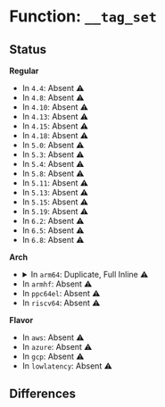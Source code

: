 # Function: <code>__tag_set</code>

## Status
<b>Regular</b>
<ul>
<li>
In <code>4.4</code>: Absent ⚠️
</li>
<li>
In <code>4.8</code>: Absent ⚠️
</li>
<li>
In <code>4.10</code>: Absent ⚠️
</li>
<li>
In <code>4.13</code>: Absent ⚠️
</li>
<li>
In <code>4.15</code>: Absent ⚠️
</li>
<li>
In <code>4.18</code>: Absent ⚠️
</li>
<li>
In <code>5.0</code>: Absent ⚠️
</li>
<li>
In <code>5.3</code>: Absent ⚠️
</li>
<li>
In <code>5.4</code>: Absent ⚠️
</li>
<li>
In <code>5.8</code>: Absent ⚠️
</li>
<li>
In <code>5.11</code>: Absent ⚠️
</li>
<li>
In <code>5.13</code>: Absent ⚠️
</li>
<li>
In <code>5.15</code>: Absent ⚠️
</li>
<li>
In <code>5.19</code>: Absent ⚠️
</li>
<li>
In <code>6.2</code>: Absent ⚠️
</li>
<li>
In <code>6.5</code>: Absent ⚠️
</li>
<li>
In <code>6.8</code>: Absent ⚠️
</li>
</ul>
<b>Arch</b>
<ul>
<li>
<details>
<summary>In <code>arm64</code>: Duplicate, Full Inline ⚠️</summary>

**Collision:** Static Duplication

**Inline:** Full

**Transformation:** False

**Instances:**

```
In init/do_mounts.c (0)
Location: arch/arm64/include/asm/memory.h:237
Inline: True
```
```
In arch/arm64/kernel/probes/uprobes.c (0)
Location: arch/arm64/include/asm/memory.h:237
Inline: True
```
```
In arch/arm64/mm/dma-mapping.c (0)
Location: arch/arm64/include/asm/memory.h:237
Inline: True
```
```
In arch/arm64/mm/flush.c (0)
Location: arch/arm64/include/asm/memory.h:237
Inline: True
```
```
In arch/arm64/mm/pageattr.c (0)
Location: arch/arm64/include/asm/memory.h:237
Inline: True
```
```
In virt/kvm/kvm_main.c (0)
Location: arch/arm64/include/asm/memory.h:237
Inline: True
```
```
In virt/kvm/coalesced_mmio.c (0)
Location: arch/arm64/include/asm/memory.h:237
Inline: True
```
```
In virt/kvm/arm/mmu.c (0)
Location: arch/arm64/include/asm/memory.h:237
Inline: True
```
```
In kernel/dma/direct.c (0)
Location: arch/arm64/include/asm/memory.h:237
Inline: True
```
```
In kernel/dma/virt.c (0)
Location: arch/arm64/include/asm/memory.h:237
Inline: True
```
```
In kernel/dma/swiotlb.c (0)
Location: arch/arm64/include/asm/memory.h:237
Inline: True
```
```
In kernel/profile.c (0)
Location: arch/arm64/include/asm/memory.h:237
Inline: True
```
```
In kernel/kexec_core.c (0)
Location: arch/arm64/include/asm/memory.h:237
Inline: True
```
```
In kernel/debug/kdb/kdb_support.c (0)
Location: arch/arm64/include/asm/memory.h:237
Inline: True
```
```
In kernel/trace/ring_buffer.c (0)
Location: arch/arm64/include/asm/memory.h:237
Inline: True
```
```
In kernel/trace/trace.c (0)
Location: arch/arm64/include/asm/memory.h:237
Inline: True
```
```
In kernel/trace/trace_uprobe.c (0)
Location: arch/arm64/include/asm/memory.h:237
Inline: True
```
```
In kernel/bpf/stackmap.c (0)
Location: arch/arm64/include/asm/memory.h:237
Inline: True
```
```
In kernel/events/ring_buffer.c (0)
Location: arch/arm64/include/asm/memory.h:237
Inline: True
```
```
In kernel/events/uprobes.c (0)
Location: arch/arm64/include/asm/memory.h:237
Inline: True
```
```
In mm/truncate.c (0)
Location: arch/arm64/include/asm/memory.h:237
Inline: True
```
```
In mm/shmem.c (0)
Location: arch/arm64/include/asm/memory.h:237
Inline: True
```
```
In mm/util.c (0)
Location: arch/arm64/include/asm/memory.h:237
Inline: True
```
```
In mm/slab_common.c (0)
Location: arch/arm64/include/asm/memory.h:237
Inline: True
```
```
In mm/memory.c (0)
Location: arch/arm64/include/asm/memory.h:237
Inline: True
```
```
In mm/vmalloc.c (0)
Location: arch/arm64/include/asm/memory.h:237
Inline: True
```
```
In mm/page_alloc.c (0)
Location: arch/arm64/include/asm/memory.h:237
Inline: True
```
```
In mm/swapfile.c (0)
Location: arch/arm64/include/asm/memory.h:237
Inline: True
```
```
In mm/zswap.c (0)
Location: arch/arm64/include/asm/memory.h:237
Inline: True
```
```
In mm/sparse-vmemmap.c (0)
Location: arch/arm64/include/asm/memory.h:237
Inline: True
```
```
In mm/ksm.c (0)
Location: arch/arm64/include/asm/memory.h:237
Inline: True
```
```
In mm/page_poison.c (0)
Location: arch/arm64/include/asm/memory.h:237
Inline: True
```
```
In mm/slub.c (0)
Location: arch/arm64/include/asm/memory.h:237
Inline: True
```
```
In mm/migrate.c (0)
Location: arch/arm64/include/asm/memory.h:237
Inline: True
```
```
In mm/huge_memory.c (0)
Location: arch/arm64/include/asm/memory.h:237
Inline: True
```
```
In mm/khugepaged.c (0)
Location: arch/arm64/include/asm/memory.h:237
Inline: True
```
```
In mm/swap_cgroup.c (0)
Location: arch/arm64/include/asm/memory.h:237
Inline: True
```
```
In mm/zbud.c (0)
Location: arch/arm64/include/asm/memory.h:237
Inline: True
```
```
In mm/zsmalloc.c (0)
Location: arch/arm64/include/asm/memory.h:237
Inline: True
```
```
In mm/userfaultfd.c (0)
Location: arch/arm64/include/asm/memory.h:237
Inline: True
```
```
In fs/read_write.c (0)
Location: arch/arm64/include/asm/memory.h:237
Inline: True
```
```
In fs/exec.c (0)
Location: arch/arm64/include/asm/memory.h:237
Inline: True
```
```
In fs/namei.c (0)
Location: arch/arm64/include/asm/memory.h:237
Inline: True
```
```
In fs/libfs.c (0)
Location: arch/arm64/include/asm/memory.h:237
Inline: True
```
```
In fs/splice.c (0)
Location: arch/arm64/include/asm/memory.h:237
Inline: True
```
```
In fs/buffer.c (0)
Location: arch/arm64/include/asm/memory.h:237
Inline: True
```
```
In fs/direct-io.c (0)
Location: arch/arm64/include/asm/memory.h:237
Inline: True
```
```
In fs/mpage.c (0)
Location: arch/arm64/include/asm/memory.h:237
Inline: True
```
```
In fs/aio.c (0)
Location: arch/arm64/include/asm/memory.h:237
Inline: True
```
```
In fs/io_uring.c (0)
Location: arch/arm64/include/asm/memory.h:237
Inline: True
```
```
In fs/dax.c (0)
Location: arch/arm64/include/asm/memory.h:237
Inline: True
```
```
In fs/verity/verify.c (0)
Location: arch/arm64/include/asm/memory.h:237
Inline: True
```
```
In fs/binfmt_elf.c (0)
Location: arch/arm64/include/asm/memory.h:237
Inline: True
```
```
In fs/compat_binfmt_elf.c (0)
Location: arch/arm64/include/asm/memory.h:237
Inline: True
```
```
In fs/iomap/buffered-io.c (0)
Location: arch/arm64/include/asm/memory.h:237
Inline: True
```
```
In fs/proc/kcore.c (0)
Location: arch/arm64/include/asm/memory.h:237
Inline: True
```
```
In fs/ext4/inline.c (0)
Location: arch/arm64/include/asm/memory.h:237
Inline: True
```
```
In fs/ext4/inode.c (0)
Location: arch/arm64/include/asm/memory.h:237
Inline: True
```
```
In fs/ext4/mballoc.c (0)
Location: arch/arm64/include/asm/memory.h:237
Inline: True
```
```
In fs/ext4/move_extent.c (0)
Location: arch/arm64/include/asm/memory.h:237
Inline: True
```
```
In fs/ext4/page-io.c (0)
Location: arch/arm64/include/asm/memory.h:237
Inline: True
```
```
In fs/ext4/readpage.c (0)
Location: arch/arm64/include/asm/memory.h:237
Inline: True
```
```
In fs/ext4/symlink.c (0)
Location: arch/arm64/include/asm/memory.h:237
Inline: True
```
```
In fs/ext4/verity.c (0)
Location: arch/arm64/include/asm/memory.h:237
Inline: True
```
```
In fs/jbd2/transaction.c (0)
Location: arch/arm64/include/asm/memory.h:237
Inline: True
```
```
In fs/jbd2/commit.c (0)
Location: arch/arm64/include/asm/memory.h:237
Inline: True
```
```
In fs/jbd2/journal.c (0)
Location: arch/arm64/include/asm/memory.h:237
Inline: True
```
```
In fs/squashfs/file.c (0)
Location: arch/arm64/include/asm/memory.h:237
Inline: True
```
```
In fs/squashfs/symlink.c (0)
Location: arch/arm64/include/asm/memory.h:237
Inline: True
```
```
In fs/squashfs/file_direct.c (0)
Location: arch/arm64/include/asm/memory.h:237
Inline: True
```
```
In fs/squashfs/page_actor.c (0)
Location: arch/arm64/include/asm/memory.h:237
Inline: True
```
```
In fs/ecryptfs/mmap.c (0)
Location: arch/arm64/include/asm/memory.h:237
Inline: True
```
```
In fs/ecryptfs/read_write.c (0)
Location: arch/arm64/include/asm/memory.h:237
Inline: True
```
```
In fs/ecryptfs/crypto.c (0)
Location: arch/arm64/include/asm/memory.h:237
Inline: True
```
```
In fs/fuse/dev.c (0)
Location: arch/arm64/include/asm/memory.h:237
Inline: True
```
```
In fs/fuse/dir.c (0)
Location: arch/arm64/include/asm/memory.h:237
Inline: True
```
```
In fs/fuse/file.c (0)
Location: arch/arm64/include/asm/memory.h:237
Inline: True
```
```
In fs/fuse/readdir.c (0)
Location: arch/arm64/include/asm/memory.h:237
Inline: True
```
```
In security/selinux/selinuxfs.c (0)
Location: arch/arm64/include/asm/memory.h:237
Inline: True
```
```
In security/selinux/ss/status.c (0)
Location: arch/arm64/include/asm/memory.h:237
Inline: True
```
```
In security/tomoyo/domain.c (0)
Location: arch/arm64/include/asm/memory.h:237
Inline: True
```
```
In crypto/scatterwalk.c (0)
Location: arch/arm64/include/asm/memory.h:237
Inline: True
```
```
In crypto/blkcipher.c (0)
Location: arch/arm64/include/asm/memory.h:237
Inline: True
```
```
In crypto/skcipher.c (0)
Location: arch/arm64/include/asm/memory.h:237
Inline: True
```
```
In crypto/ahash.c (0)
Location: arch/arm64/include/asm/memory.h:237
Inline: True
```
```
In crypto/shash.c (0)
Location: arch/arm64/include/asm/memory.h:237
Inline: True
```
```
In block/bio.c (0)
Location: arch/arm64/include/asm/memory.h:237
Inline: True
```
```
In block/blk-mq.c (0)
Location: arch/arm64/include/asm/memory.h:237
Inline: True
```
```
In block/partition-generic.c (0)
Location: arch/arm64/include/asm/memory.h:237
Inline: True
```
```
In block/bio-integrity.c (0)
Location: arch/arm64/include/asm/memory.h:237
Inline: True
```
```
In block/t10-pi.c (0)
Location: arch/arm64/include/asm/memory.h:237
Inline: True
```
```
In lib/scatterlist.c (0)
Location: arch/arm64/include/asm/memory.h:237
Inline: True
```
```
In lib/iov_iter.c (0)
Location: arch/arm64/include/asm/memory.h:237
Inline: True
```
```
In drivers/irqchip/irq-gic-v3-its.c (0)
Location: arch/arm64/include/asm/memory.h:237
Inline: True
```
```
In drivers/dma/mv_xor.c (0)
Location: arch/arm64/include/asm/memory.h:237
Inline: True
```
```
In drivers/virtio/virtio_balloon.c (0)
Location: arch/arm64/include/asm/memory.h:237
Inline: True
```
```
In drivers/xen/grant-table.c (0)
Location: arch/arm64/include/asm/memory.h:237
Inline: True
```
```
In drivers/xen/balloon.c (0)
Location: arch/arm64/include/asm/memory.h:237
Inline: True
```
```
In drivers/char/virtio_console.c (0)
Location: arch/arm64/include/asm/memory.h:237
Inline: True
```
```
In drivers/char/tpm/tpm1-cmd.c (0)
Location: arch/arm64/include/asm/memory.h:237
Inline: True
```
```
In drivers/char/tpm/tpm2-cmd.c (0)
Location: arch/arm64/include/asm/memory.h:237
Inline: True
```
```
In drivers/char/tpm/tpm2-space.c (0)
Location: arch/arm64/include/asm/memory.h:237
Inline: True
```
```
In drivers/char/tpm/tpm-sysfs.c (0)
Location: arch/arm64/include/asm/memory.h:237
Inline: True
```
```
In drivers/iommu/dma-iommu.c (0)
Location: arch/arm64/include/asm/memory.h:237
Inline: True
```
```
In drivers/iommu/io-pgtable-arm.c (0)
Location: arch/arm64/include/asm/memory.h:237
Inline: True
```
```
In drivers/base/firmware_loader/main.c (0)
Location: arch/arm64/include/asm/memory.h:237
Inline: True
```
```
In drivers/base/firmware_loader/fallback.c (0)
Location: arch/arm64/include/asm/memory.h:237
Inline: True
```
```
In drivers/block/loop.c (0)
Location: arch/arm64/include/asm/memory.h:237
Inline: True
```
```
In drivers/block/xen-blkfront.c (0)
Location: arch/arm64/include/asm/memory.h:237
Inline: True
```
```
In drivers/dma-buf/udmabuf.c (0)
Location: arch/arm64/include/asm/memory.h:237
Inline: True
```
```
In drivers/scsi/scsi_lib.c (0)
Location: arch/arm64/include/asm/memory.h:237
Inline: True
```
```
In drivers/scsi/sd.c (0)
Location: arch/arm64/include/asm/memory.h:237
Inline: True
```
```
In drivers/scsi/sg.c (0)
Location: arch/arm64/include/asm/memory.h:237
Inline: True
```
```
In drivers/ata/libata-scsi.c (0)
Location: arch/arm64/include/asm/memory.h:237
Inline: True
```
```
In drivers/ata/libata-sff.c (0)
Location: arch/arm64/include/asm/memory.h:237
Inline: True
```
```
In drivers/net/tun.c (0)
Location: arch/arm64/include/asm/memory.h:237
Inline: True
```
```
In drivers/net/ethernet/freescale/fec_main.c (0)
Location: arch/arm64/include/asm/memory.h:237
Inline: True
```
```
In drivers/net/xen-netfront.c (0)
Location: arch/arm64/include/asm/memory.h:237
Inline: True
```
```
In drivers/usb/core/message.c (0)
Location: arch/arm64/include/asm/memory.h:237
Inline: True
```
```
In drivers/usb/core/devio.c (0)
Location: arch/arm64/include/asm/memory.h:237
Inline: True
```
```
In drivers/md/md.c (0)
Location: arch/arm64/include/asm/memory.h:237
Inline: True
```
```
In drivers/md/md-bitmap.c (0)
Location: arch/arm64/include/asm/memory.h:237
Inline: True
```
```
In drivers/edac/edac_mc.c (0)
Location: arch/arm64/include/asm/memory.h:237
Inline: True
```
```
In drivers/firmware/efi/capsule.c (0)
Location: arch/arm64/include/asm/memory.h:237
Inline: True
```
```
In net/core/sock.c (0)
Location: arch/arm64/include/asm/memory.h:237
Inline: True
```
```
In net/core/skbuff.c (0)
Location: arch/arm64/include/asm/memory.h:237
Inline: True
```
```
In net/core/datagram.c (0)
Location: arch/arm64/include/asm/memory.h:237
Inline: True
```
```
In net/core/dev.c (0)
Location: arch/arm64/include/asm/memory.h:237
Inline: True
```
```
In net/core/filter.c (0)
Location: arch/arm64/include/asm/memory.h:237
Inline: True
```
```
In net/core/tso.c (0)
Location: arch/arm64/include/asm/memory.h:237
Inline: True
```
```
In net/core/xdp.c (0)
Location: arch/arm64/include/asm/memory.h:237
Inline: True
```
```
In net/core/skmsg.c (0)
Location: arch/arm64/include/asm/memory.h:237
Inline: True
```
```
In net/ipv4/ip_output.c (0)
Location: arch/arm64/include/asm/memory.h:237
Inline: True
```
```
In net/ipv4/tcp.c (0)
Location: arch/arm64/include/asm/memory.h:237
Inline: True
```
```
In net/ipv6/ip6_output.c (0)
Location: arch/arm64/include/asm/memory.h:237
Inline: True
```
```
In net/xdp/xdp_umem.c (0)
Location: arch/arm64/include/asm/memory.h:237
Inline: True
```
```
In arch/arm64/lib/uaccess_flushcache.c (0)
Location: arch/arm64/include/asm/memory.h:237
Inline: True
```
</details>
</li>
<li>
In <code>armhf</code>: Absent ⚠️
</li>
<li>
In <code>ppc64el</code>: Absent ⚠️
</li>
<li>
In <code>riscv64</code>: Absent ⚠️
</li>
</ul>
<b>Flavor</b>
<ul>
<li>
In <code>aws</code>: Absent ⚠️
</li>
<li>
In <code>azure</code>: Absent ⚠️
</li>
<li>
In <code>gcp</code>: Absent ⚠️
</li>
<li>
In <code>lowlatency</code>: Absent ⚠️
</li>
</ul>

## Differences
